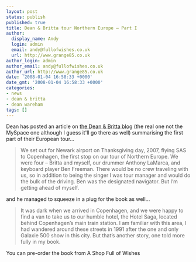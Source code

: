 ```yaml
---
layout: post
status: publish
published: true
title: Dean & Britta tour Northern Europe – Part I
author:
  display_name: Andy
  login: admin
  email: andy@fullofwishes.co.uk
  url: http://www.grange85.co.uk
author_login: admin
author_email: andy@fullofwishes.co.uk
author_url: http://www.grange85.co.uk
date: '2008-01-04 16:58:33 +0000'
date_gmt: '2008-01-04 16:58:33 +0000'
categories:
- news
- dean & britta
- dean wareham
tags: []
---
```

<p>Dean has posted an article on <a href="http://www.deanandbritta.com/blog/?p=15">the Dean & Britta blog</a> (the real one not the MySpace one although I guess it'll go there as well) summarising the first part of their European tour...</p>
<blockquote><p>We set out for Newark airport on Thanksgiving day, 2007, flying SAS to Copenhagen, the first stop on our tour of Northern Europe. We were four – Britta and myself, our drummer Anthony LaMarca, and keyboard player Ben Freeman. There would be no crew traveling with us, so in addition to being the singer I was tour manager and would do the bulk of the driving. Ben was the designated navigator. But I’m getting ahead of myself.</p></blockquote>
<p>and he managed to squeeze in a plug for the book as well...</p>
<blockquote><p>It was dark when we arrived in Copenhagen, and we were happy to find a van to take us to our humble hotel, the Hotel Saga, located behind Copenhagen’s main train station. I am familiar with this area, I had wandered around these streets in 1991 after the one and only Galaxie 500 show in this city. But that’s another story, one told more fully in my book.</p></blockquote>
<p>You can <span class="removed_link" title="http://shop.fullofwishes.co.uk/us/1594201552">pre-order the book from A Shop Full of Wishes</span></p>

